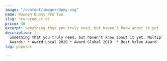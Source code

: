 ```yaml
---
image: "/content/images/dumy.svg"
name: Wooden Dummy Pro Two
slug: new-product-02
price: 40
excerpt: Something that you truly need, but haven’t know about it yet
description: |-
  Something that you truly need, but haven’t know about it yet. Multiple winner of Community Awarads.
  Awards: * Award Local 2020 * Award Global 2019  * Best Value Award
tag: popular

---
```

